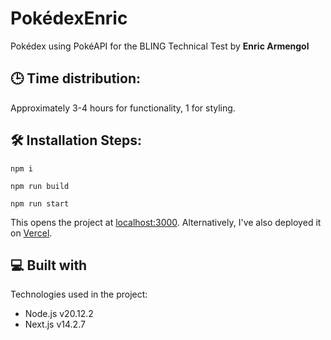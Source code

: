 <h1 id="title">PokédexEnric</h1>

<p id="description">Pokédex using PokéAPI for the BLING Technical Test by <strong>Enric Armengol</strong></p>

<h2>🕒 Time distribution:</h2>

<p>Approximately 3-4 hours for functionality, 1 for styling.</p>

<h2>🛠️ Installation Steps:</h2>

```
npm i
```

```
npm run build
```

```
npm run start
```

<p>This opens the project at <a href="http://localhost:3000" target="_blank">localhost:3000</a>. Alternatively, I've also deployed it on <a href="https://blingtestenric.vercel.app" target="_blank">Vercel</a>.</p>
  
<h2>💻 Built with</h2>

Technologies used in the project:

*   Node.js v20.12.2
*   Next.js v14.2.7
